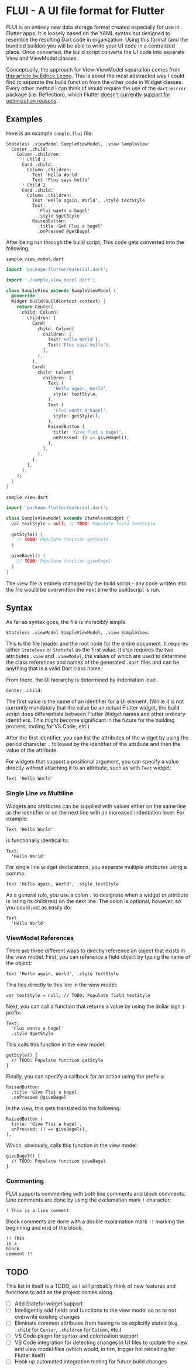 # FLUI - A UI file format for Flutter

FLUI is an entirely new data storage format created especially for use in Flutter apps. It is loosely based on the YAML syntax but designed to resemble the resulting Dart code in organization. Using this format (and the bundled builder) you will be able to write your UI code in a centralized place. Once converted, the build script converts the UI code into separate View and ViewModel classes.

Conceptually, the approach for View-ViewModel separation comes from [this article by Edrick Leong](https://blog.usejournal.com/easily-navigate-through-your-flutter-code-by-separating-view-and-view-model-240026191106). This is about the most abstracted way I could find to separate the build function from the other code in Widget classes. Every other method I can think of would require the use of the `dart:mirror` package (i.e. Reflection), which Flutter [doesn't currently support for optimization reasons](https://github.com/flutter/flutter/issues/1150).

## Examples

Here is an example `sample.flui` file:

```
Stateless .viewModel SampleViewModel, .view SampleView:
  Center .child:
    Column .children:
      ! Child 1
      Card .child:
        Column .children:
          Text 'Hello World'
          Text 'Flui says hello'
      ! Child 2
      Card .child:
        Column .children:
          Text 'Hello again, World', .style textStyle
          Text:
            'Flui wants a bagel' 
            .style $getStyle
          RaisedButton:
            .title 'Get Flui a bagel'
            .onPressed @getBagel
```

After being run through the build script, This code gets converted into the following:

`sample_view_model.dart`
```dart
import 'package:flutter/material.dart';

import './sample_view_model.dart';

class SampleView extends SampleViewModel {
  @override
  Widget build(BuildContext context) {
    return Center(
      child: Column(
        children: [
          Card(
            child: Column(
              children: [
                Text('Hello World'),
                Text('Flui says hello'),
              ],
            ),
          ),
          Card(
            child: Column(
              children: [
                Text (
                  'Hello again, World',
                  style: textStyle,
                ),
                Text (
                  'Flui wants a bagel',
                  style: getStyle(),
                ),
                RaisedButton (
                  title: 'Give Flui a bagel',
                  onPressed: () => giveBagel(),
                ),
              ],
            ),
          ),
        ],
      ),
    );
  }
}
```

`sample_view.dart`
```dart
import 'package:flutter/material.dart';

class SampleViewModel extends StatelessWidget {
  var textStyle = null; // TODO: Populate field textStyle

  getStyle() {
    // TODO: Populate function getStyle
  }

  giveBagel() {
    // TODO: Populate function giveBagel
  }
}
```

The view file is entirely managed by the build script - any code written into the file would be overwritten the next time the buildscript is run.

## Syntax

As far as syntax goes, the file is incredibly simple.

```
Stateless .viewModel SampleViewModel, .view SampleView:
```

This is the file header and the root node for the entire document. It requires either `Stateless` or `Stateful` as the first value. It also requires the two attributes `.view` and `.viewModel`, the values of which are used to determine the class references and names of the generated `.dart` files and can be anything that is a valid Dart class name.

From there, the UI hierarchy is determined by indentation level. 

```
Center .child:
```

The first value is the name of an identifier for a UI element. (While it is not currently mandatory that the value be an _actual_ Flutter widget, the build script does differentiate between Flutter Widget names and other ordinary identifiers. This might become significant in the future for the building process, tooling for VS Code, etc.)

After the first identifier, you can list the attributes of the widget by using the period character `.` followed by the identifier of the attribute and then the value of the attribute.

For widgets that support a positional argument, you can specify a value directly without attaching it to an attribute, such as with `Text` widget:

```
Text 'Hello World'
```

### Single Line vs Multiline

Widgets and attributes can be supplied with values either on the same line as the identifier or on the next line with an increased indentation level. For example:

```
Text 'Hello World'
```

is functionally identical to:

```
Text:
  'Hello World'
```

For single line widget declarations, you separate multiple attributes using a comma:

```
Text 'Hello again, World', .style textStyle
```

As a general rule, you use a colon `:` to designate when a widget or attribute is listing its child(ren) on the next line. The colon is optional, however, so you could just as easily do:

```
Text
  'Hello World'
```

### ViewModel References

There are three different ways to directly reference an object that exists in the view model. First, you can reference a field object by typing the name of the object:

```
Text 'Hello again, World', .style textStyle
```

This ties directly to this line in the view model:

```
var textStyle = null; // TODO: Populate field textStyle
```

Next, you can call a function that returns a value by using the dollar sign `$` prefix:

```
Text:
  'Flui wants a bagel'
  .style $getStyle
```

This calls this function in the view model:

```
getStyle() {
  // TODO: Populate function getStyle
}
```

Finally, you can specify a callback for an action using the prefix `@`:

```
RaisedButton:
  .title 'Give Flui a bagel'
  .onPressed @giveBagel
```

In the view, this gets translated to the following:

```
RaisedButton (
  title: 'Give Flui a bagel',
  onPressed: () => giveBagel(),
),
```

Which, obviously, calls this function in the view model:

```
giveBagel() {
  // TODO: Populate function giveBagel
}
```

### Commenting

FLUI supports commenting with both line comments and block comments. Line comments are done by using the exclamation mark `!` character:

```
! This is a line comment
```

Block comments are done with a double explamation mark `!!` marking the beginning and end of the block:

```
!! This 
is a 
block
comment !!
```

## TODO

This list in itself is a TODO, as I will probably think of new features and functions to add as the project comes along.

- [ ] Add Stateful widget support
- [ ] Intelligently add fields and functions to the view model so as to not overwrite existing changes
- [ ] Eliminate common attributes from having to be explicitly stated (e.g. `.child` for `Center`, `.children` for `Column`, etc.)
- [ ] VS Code plugin for syntax and colorization support
- [ ] VS Code integration for detecting changes in UI files to update the view and view model files (which would, in tirn, trigger hot reloading for Flutter itself)
- [ ] Hook up automated integration testing for future build changes